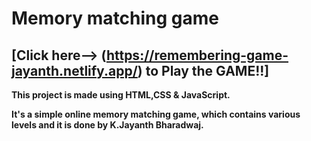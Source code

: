 # Memory matching game

## <b> [Click here--> (https://remembering-game-jayanth.netlify.app/) to Play the GAME!!]


This project is made using HTML,CSS &amp; JavaScript.

It's a simple online memory matching game, which contains various levels and it is done by K.Jayanth Bharadwaj.
